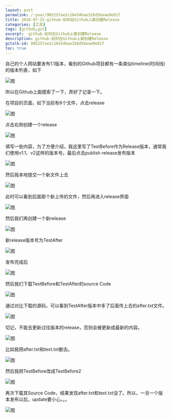 ```yaml
---
layout: post
permalink: /:year/905257ae2c16434bae326d58aae9e81f
title: 2018-07-25-github-如何在Github上面创建Release
categories: [工具]
tags: [github,git]
excerpt:  github-如何在Github上面创建Release
description: github-如何在Github上面创建Release
gitalk-id: 905257ae2c16434bae326d58aae9e81f
toc: true
---
```


自己的个人网站要发布1.1版本，看别的Github项目都有一条类似timeline(时间线)的版本列表，如下

![图](http://image.linxingyang.net/image/note/2018-07-25-github/15.png)

所以在Github上面摸索了一下，弄好了记录一下。


在项目的页面，如下当前有6个文件，点击release

![图](http://image.linxingyang.net/image/note/2018-07-25-github/01.png)

点击右侧创建一个release

![图](http://image.linxingyang.net/image/note/2018-07-25-github/02.png)


填写一些内容，为了方便介绍，我这里写了TestBefore作为Release版本，通常我们使用v1.1、v2这样的版本号。最后点击publish release发布版本

![图](http://image.linxingyang.net/image/note/2018-07-25-github/03.png)


然后我本地提交一个新文件上去

![图](http://image.linxingyang.net/image/note/2018-07-25-github/04.png)


此时可以看到后面那个新上传的文件，然后再进入release界面

![图](http://image.linxingyang.net/image/note/2018-07-25-github/05.png)



然后我们再创建一个新release

![图](http://image.linxingyang.net/image/note/2018-07-25-github/06.png)


新release版本号为TestAfter

![图](http://image.linxingyang.net/image/note/2018-07-25-github/07.png)

发布完成后

![图](http://image.linxingyang.net/image/note/2018-07-25-github/08.png)


然后我们下载TestBefore和TestAfter的source Code

![图](http://image.linxingyang.net/image/note/2018-07-25-github/09.png)


通过对比下载的源码，可以看到TestAfter版本中多了后面传上去的after.txt文件。

![图](http://image.linxingyang.net/image/note/2018-07-25-github/10.png)



切记，不能去更新过往版本的release，否则会被更新成最新的内容。

![图](http://image.linxingyang.net/image/note/2018-07-25-github/11.png)


比如我把after.txt和text.txt删去。

![图](http://image.linxingyang.net/image/note/2018-07-25-github/14.png)


然后我把TestBefore改成TestBefore2

![图](http://image.linxingyang.net/image/note/2018-07-25-github/12.png)


再次下载其Source Code，结果发现after.txt和text.txt没了。所以，一旦一个版本发布以后，update要小心。。。

![图](http://image.linxingyang.net/image/note/2018-07-25-github/13.png)


